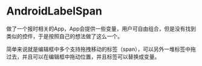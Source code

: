 # AndroidLabelSpan

做了一个报时相关的App，App会提供一些变量，用户可自由组合，但是没有找到类似的控件，于是按照自己的想法做了这么一个。

简单来说就是编辑框中多个支持拖拽移动的标签（span），可以另外一堆标签中拖过去，并且可以在编辑框中拖动位置，并且标签可以替换成变量。
